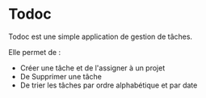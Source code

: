 # Todoc
 
Todoc est une simple application de gestion de tâches.

Elle permet de :

 - Créer une tâche et de l'assigner à un projet
 - De Supprimer une tâche
 - De trier les tâches par ordre alphabétique et par date
